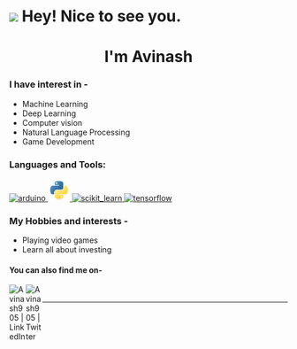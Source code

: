 <h1><img src="https://emojis.slackmojis.com/emojis/images/1531849430/4246/blob-sunglasses.gif?1531849430" width="30"/> Hey! Nice to see you.</h1>
<h1 align="center">I'm Avinash</h1>

### I have interest in -
* Machine Learning
* Deep Learning
* Computer vision 
* Natural Language Processing
* Game Development


<h3 align="left">Languages and Tools:</h3>
<p align="left"> <a href="https://www.arduino.cc/" target="_blank"> <img src="https://cdn.worldvectorlogo.com/logos/arduino-1.svg" alt="arduino" width="40" height="40"/> </a> <a href="https://www.python.org" target="_blank"> <img src="https://raw.githubusercontent.com/devicons/devicon/master/icons/python/python-original.svg" alt="python" width="40" height="40"/> </a> <a href="https://scikit-learn.org/" target="_blank"> <img src="https://upload.wikimedia.org/wikipedia/commons/0/05/Scikit_learn_logo_small.svg" alt="scikit_learn" width="40" height="40"/> </a> <a href="https://www.tensorflow.org" target="_blank"> <img src="https://www.vectorlogo.zone/logos/tensorflow/tensorflow-icon.svg" alt="tensorflow" width="40" height="40"/> </a> </p>

### My Hobbies and interests -
* Playing video games
* Learn all about investing




#### You can also find me on- 

[<img align="left" alt="Avinash905 | LinkedIn" width="30px" src="https://img.icons8.com/color/48/000000/linkedin.png" />][linkedin]
[<img align="left" alt="Avinash905 | Twitter" width="30px" src="https://img.icons8.com/fluent/48/000000/twitter.png" />][twitter]


<br>

<hr>

[linkedin]: https://www.linkedin.com/in/dunna-avinash-a1b326192
[twitter]: https://www.twitter.com/AvinashDunna
